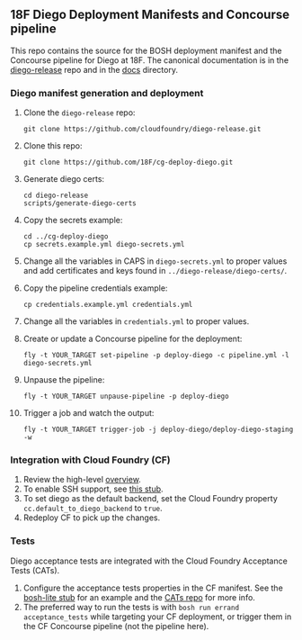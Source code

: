 ## 18F Diego Deployment Manifests and Concourse pipeline

This repo contains the source for the BOSH deployment manifest and the Concourse pipeline for Diego at 18F.  The canonical documentation is in the [diego-release](https://github.com/cloudfoundry/diego-release) repo and in the [docs](https://github.com/cloudfoundry/diego-release/tree/develop/docs) directory.

### Diego manifest generation and deployment

1. Clone the `diego-release` repo:

    `git clone https://github.com/cloudfoundry/diego-release.git`

1. Clone this repo:

    `git clone https://github.com/18F/cg-deploy-diego.git`

1. Generate diego certs:

    ```
    cd diego-release
    scripts/generate-diego-certs
    ```

1. Copy the secrets example:

    ```
    cd ../cg-deploy-diego
    cp secrets.example.yml diego-secrets.yml
    ```

1. Change all the variables in CAPS in `diego-secrets.yml` to proper values and add certificates and keys found in `../diego-release/diego-certs/`.

1. Copy the pipeline credentials example:

     `cp credentials.example.yml credentials.yml`

1. Change all the variables in `credentials.yml` to proper values.
1. Create or update a Concourse pipeline for the deployment:

    `fly -t YOUR_TARGET set-pipeline -p deploy-diego -c pipeline.yml -l diego-secrets.yml`

1. Unpause the pipeline:

    `fly -t YOUR_TARGET unpause-pipeline -p deploy-diego`

1. Trigger a job and watch the output:

    `fly -t YOUR_TARGET trigger-job -j deploy-diego/deploy-diego-staging -w`

### Integration with Cloud Foundry (CF)

1. Review the high-level [overview](https://github.com/cloudfoundry/diego-release/blob/master/docs/deploy-alongside-existing-cf.md).
1. To enable SSH support, see [this stub](https://github.com/cloudfoundry/diego-release/blob/master/stubs-for-cf-release/enable_diego_ssh_in_cf.yml).
1. To set diego as the default backend, set the Cloud Foundry property `cc.default_to_diego_backend` to `true`.
1. Redeploy CF to pick up the changes.


### Tests

Diego acceptance tests are integrated with the Cloud Foundry Acceptance Tests (CATs).

1. Configure the acceptance tests properties in the CF manifest.  See the [bosh-lite stub](https://github.com/cloudfoundry/cf-release/blob/master/templates/cf-infrastructure-bosh-lite.yml#L652-L660) for an example and the [CATs repo](https://github.com/cloudfoundry/cf-acceptance-tests) for more info.
1. The preferred way to run the tests is with `bosh run errand acceptance_tests` while targeting your CF deployment, or trigger them in the CF Concourse pipeline (not the pipeline here).

